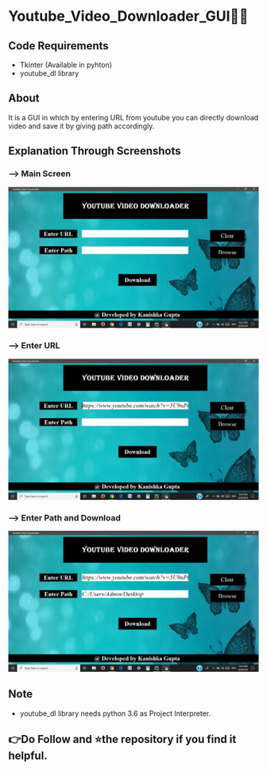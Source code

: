 # Youtube_Video_Downloader_GUI👩‍💻

## Code Requirements
- Tkinter (Available in pyhton)
- youtube_dl library


## About
It is a GUI in which by entering URL from youtube you can directly download video and save it by giving path accordingly.


## Explanation Through Screenshots
### --> Main Screen

<img src="Screenshot_yd1.png">

### --> Enter URL

<img src="Screenshot_yd2.png">

### --> Enter Path and Download

<img src="Screenshot_yd3.png">

## Note
- youtube_dl library needs python 3.6 as Project Interpreter.


## 👉Do Follow and ⭐the repository if you find it helpful.
